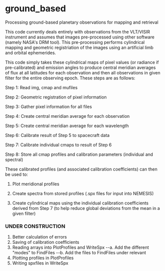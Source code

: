 # ground_based
Processing ground-based planetary observations for mapping and retrieval

This code currently deals entirely with observations from the VLT/VISIR instrument and assumes that images pre-processed using other software (namely NASA's DRM tool). This pre-processing performs cylindrical mapping and geometric registriation of the images using an artificial limb and orbital ephemerides.

This code simply takes these cylindrical maps of pixel values (or radiance if pre-calibrated) and emission angles to produce central meridian averages of flux at all latitudes for each observation and then all observations in given filter for the entire observing epoch. These steps are as follows:

Step 1: Read img, cmap and mufiles

Step 2: Geometric registration of pixel information

Step 3: Gather pixel information for all files

Step 4: Create central meridian average for each observation

Step 5: Create central meridian average for each wavelength

Step 6: Calibrate result of Step 5 to spacecraft data

Step 7: Calibrate individual cmaps to result of Step 6

Step 8: Store all cmap profiles and calibration parameters (individual and spectral)


These calibrated profiles (and associated calibration coefficients) can then be used to:

1. Plot meridional profiles

2. Create spectra from stored profiles (.spx files for input into NEMESIS)

3. Create cylindrical maps using the individual calibration coefficients derived from Step 7 (to help reduce global deviations from the mean in a given filter)

### UNDER CONSTRUCTION ###

1. Better calculation of errors
2. Saving of calibration coefficients
3. Reading arrays into PlotProfiles and WriteSpx
--a. Add the different "modes" to FindFiles
--b. Add the files to FindFiles under relevant
4. Plotting profiles in PlotProfiles
5. Writing spxfiles in WriteSpx
